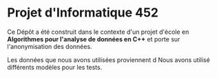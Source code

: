# Projet d'Informatique 452

Ce Dépôt a été construit dans le contexte d'un projet d'école en **Algorithmes pour l'analyse de données en C++** et porte sur l'anonymisation des données.

Les données que nous avons utilisées proviennent d
Nous avons utilisé différents modèles pour les tests.